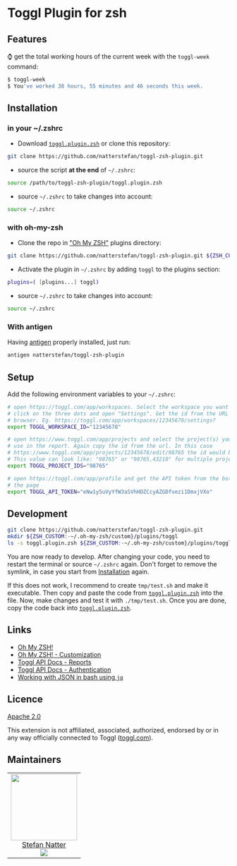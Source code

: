 # Toggl Plugin for zsh

## Features

:watch: get the total working hours of the current week with the `toggl-week`
  command:

```bash
$ toggl-week
$ You've worked 38 hours, 55 minutes and 46 seconds this week.
```

## Installation

### in your ~/.zshrc

- Download [`toggl.plugin.zsh`](./toggl.plugin.zsh) or clone this repository:

```bash
git clone https://github.com/natterstefan/toggl-zsh-plugin.git
```

- source the script **at the end** of `~/.zshrc`:

```bash
source /path/to/toggl-zsh-plugin/toggl.plugin.zsh
```

- source `~/.zshrc` to take changes into account:
  
```bash
source ~/.zshrc
```

### with oh-my-zsh

- Clone the repo in ["Oh My ZSH"](https://github.com/robbyrussell/oh-my-zsh)
  plugins directory:

```bash
git clone https://github.com/natterstefan/toggl-zsh-plugin.git ${ZSH_CUSTOM:-~/.oh-my-zsh/custom}/plugins/toggl
```

- Activate the plugin in `~/.zshrc` by adding `toggl` to the plugins section:

```bash
plugins=( [plugins...] toggl)
```

- source `~/.zshrc` to take changes into account:
  
```bash
source ~/.zshrc
```

### With antigen

Having [antigen](https://github.com/zsh-users/antigen) properly installed, just
run:

```bash
antigen natterstefan/toggl-zsh-plugin
```

## Setup

Add the following environment variables to your `~/.zshrc`:

```bash
# open https://toggl.com/app/workspaces. Select the workspace you want to use,
# click on the three dots and open "Settings". Get the id from the URL in your
# browser. Eg. https://toggl.com/app/workspaces/12345678/settings?
export TOGGL_WORKSPACE_ID="12345678"

# open https://www.toggl.com/app/projects and select the project(s) you want to
# use in the report. Again copy the id from the url. In this case
# https://www.toggl.com/app/projects/12345678/edit/98765 the id would be 98765.
# This value can look like: "98765" or "98765,43210" for multiple project ids.
export TOGGL_PROJECT_IDS="98765"

# open https://toggl.com/app/profile and get the API token from the bottom of
# the page
export TOGGL_API_TOKEN="eNw1y5uVyYfW3aSVhHDZCcyAZGDfvezi1DmxjVXo"
```

## Development

```bash
git clone https://github.com/natterstefan/toggl-zsh-plugin.git
mkdir ${ZSH_CUSTOM:-~/.oh-my-zsh/custom}/plugins/toggl
ls -s toggl.plugin.zsh ${ZSH_CUSTOM:-~/.oh-my-zsh/custom}/plugins/toggl/toggl.plugin.zsh
```

You are now ready to develop. After changing your code, you need to restart the
terminal or source `~/.zshrc` again. Don't forget to remove the symlink, in case
you start from [Installation](#Installation) again.

If this does not work, I recommend to create `tmp/test.sh` and make it
executable. Then copy and paste the code from [`toggl.plugin.zsh`](./toggl.plugin.zsh)
into the file. Now, make changes and test it with `./tmp/test.sh`. Once you are
done, copy the code back into [`toggl.plugin.zsh`](./toggl.plugin.zsh).

## Links

- [Oh My ZSH!](https://ohmyz.sh/)
- [Oh My ZSH! - Customization](https://github.com/robbyrussell/oh-my-zsh/wiki/Customization)
- [Toggl API Docs - Reports](https://github.com/toggl/toggl_api_docs/blob/master/reports.md)
- [Toggl API Docs - Authentication](https://github.com/toggl/toggl_api_docs/blob/master/chapters/authentication.md)
- [Working with JSON in bash using `jq`](https://medium.com/cameron-nokes/working-with-json-in-bash-using-jq-13d76d307c4)

## Licence

[Apache 2.0](./LICENCE)

This extension is not affiliated, associated, authorized, endorsed by or in any
way officially connected to Toggl ([toggl.com](https://toggl.com)).

## Maintainers

<table>
  <tbody>
    <tr>
      <td align="center">
        <a href="https://github.com/natterstefan">
          <img width="150" height="150" src="https://github.com/natterstefan.png?v=3&s=150">
          </br>
          Stefan Natter
        </a>
        <div>
          <a href="https://twitter.com/natterstefan">
            <img src="https://img.shields.io/twitter/follow/natterstefan.svg?style=social&label=Follow" />
          </a>
        </div>
      </td>
    </tr>
  <tbody>
</table>
